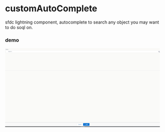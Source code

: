 # customAutoComplete
sfdc lightning component, autocomplete to search any object you may want to do soql on.

### demo

![demo](https://github.com/anyei/customAutoComplete/raw/master/customAutoComplete-Demo.gif)


